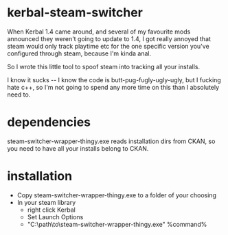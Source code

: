 # kerbal-steam-switcher
When Kerbal 1.4 came around, and several of my favourite mods
announced they weren't going to update to 1.4, I got really annoyed
that steam would only track playtime etc for the one specific version
you've configured through steam, because I'm kinda anal.

So I wrote this little tool to spoof steam into tracking all your
installs.

I know it sucks -- I know the code is butt-pug-fugly-ugly-ugly, but I
fucking hate c++, so I'm not going to spend any more time on  this
than I absolutely need to. 


# dependencies
steam-switcher-wrapper-thingy.exe reads installation dirs from CKAN,
so you need to have all your installs belong to CKAN. 


# installation
- Copy steam-switcher-wrapper-thingy.exe to a folder of your choosing 
- In your steam library
    - right click Kerbal
    - Set Launch Options
    - "C:\path\to\steam-switcher-wrapper-thingy.exe" %command%

